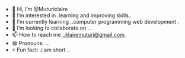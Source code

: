 - 👋 Hi, I’m @Muturiclaire
- 👀 I’m interested in .learning and improving skills..
- 🌱 I’m currently learning ..computer programming  web development .
- 💞️ I’m looking to collaborate on ...
- 📫 How to reach me ..klairemuturi@gmail.com.
- 😄 Pronouns: ...
- ⚡ Fun fact: .i am short ..

<!---
Muturiclaire/Muturiclaire is a ✨ special ✨ repository because its `README.md` (this file) appears on your GitHub profile.
You can click the Preview link to take a look at your changes.
--->
